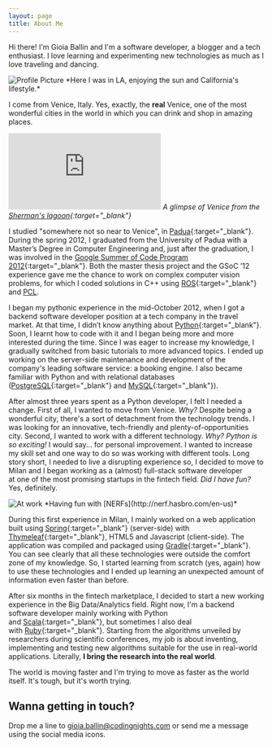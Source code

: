 ```yaml
---
layout: page
title: About Me
---
```


Hi there! I'm Gioia Ballin and I'm a software developer, a blogger and a tech enthusiast. I love learning and experimenting new technologies as much as I love traveling and dancing.

<img src="{{ site.baseurl }}/assets/profile.jpg" title="Profile Picture" class="profile">
*Here I was in LA, enjoying the sun and California's lifestyle.*


I come from Venice, Italy. Yes, exactly, the <strong>real</strong> Venice, one of the most wonderful cities in the world in which you can drink and shop in amazing places.

![](http://safr.kingfeatures.com/idn/cnfeed/zone/js/content.php?file=aHR0cDovL3NhZnIua2luZ2ZlYXR1cmVzLmNvbS9TaGVybWFuc0xhZ29vbi8yMDEzLzAxL1NoZXJtYW5zX0xhZ29vbi4yMDEzMDEwOV85MDAuZ2lm)
*A glimpse of Venice from the [Sherman's lagoon](http://shermanslagoon.com/){:target="_blank"}*

I studied "somewhere not so near to Venice", in [Padua](https://en.wikipedia.org/wiki/Padua){:target="_blank"}. During the spring 2012, I graduated from the University of Padua with a Master’s Degree in Computer Engineering and, just after the graduation, I was involved in the [Google Summer of Code Program 2012](https://www.google-melange.com/gsoc/homepage/google/gsoc2012){:target="_blank"}. Both the master thesis project and the GSoC ’12 experience gave me the chance to work on complex computer vision problems, for which I coded solutions in C++ using [ROS](http://www.ros.org/){:target="_blank"} and [PCL](http://pointclouds.org/).

I began my pythonic experience in the mid-October 2012, when I got a backend software developer position at a tech company in the travel market. At that time, I didn’t know anything about [Python](https://www.python.org/){:target="_blank"}. Soon, I learnt how to code with it and I began being more and more interested during the time. Since I was eager to increase my knowledge, I gradually switched from basic tutorials to more advanced topics. I ended up working on the server-side maintenance and development of the company's leading software service: a booking engine. I also became familiar with Python and with relational databases ([PostgreSQL](http://www.postgresql.org/){:target="_blank"} and [MySQL](https://www.mysql.it/){:target="_blank"}).

After almost three years spent as a Python developer, I felt I needed a change. First of all, I wanted to move from Venice. *Why?* Despite being a wonderful city, there's a sort of detachment from the technology trends. I was looking for an innovative, tech-friendly and plenty-of-opportunities city. Second, I wanted to work with a different technology. *Why? Python is so exciting!* I would say... for personal improvement. I wanted to increase my skill set and one way to do so was working with different tools. Long story short, I needed to live a disrupting experience so, I decided to move to Milan and I began working as a (almost) full-stack software developer at one of the most promising startups in the fintech field. *Did I have fun?* Yes, definitely.

<img src="{{ site.baseurl }}/assets/at_work.jpg" title="At work" class="profile">
*Having fun with [NERFs](http://nerf.hasbro.com/en-us)*

During this first experience in Milan, I mainly worked on a web application built using [Spring](https://spring.io/){:target="_blank"} (server-side) with [Thymeleaf](http://www.thymeleaf.org/){:target="_blank"}, HTML5 and Javascript (client-side). The application was compiled and packaged using [Gradle](http://gradle.org/){:target="_blank"}. You can see clearly that all these technologies were outside the comfort zone of my knowledge. So, I started learning from scratch (yes, again) how to use these technologies and I ended up learning an unexpected amount of information even faster than before.

After six months in the fintech marketplace, I decided to start a new working experience in the Big Data/Analytics field. Right now, I'm a backend software developer mainly working with Python and [Scala](http://www.scala-lang.org/){:target="_blank"}, but sometimes I also deal with [Ruby](https://www.ruby-lang.org/en/){:target="_blank"}. Starting from the algorithms unveiled by researchers during scientific conferences, my job is about inventing, implementing and testing new algorithms suitable for the use in real-world applications. Literally, **I bring the research into the real world**.

The world is moving faster and I'm trying to move as faster as the world itself. It's tough, but it's worth trying.

## Wanna getting in touch?
Drop me a line to [gioia.ballin@codingnights.com](mailto:gioia.ballin@codingnights.com) or send me a message using the social media icons.
